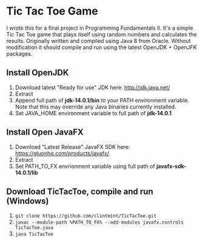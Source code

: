# Tic Tac Toe Game

I wrote this for a final project in Programming Fundamentals II. It's a simple Tic Tac Toe game that plays itself using random numbers and calculates the results. Originally written and compiled using Java 8 from Oracle. Without modification it should compile and run using the latest OpenJDK + OpenJFK packages.

## Install OpenJDK

1. Download latest "Ready for use" JDK here: http://jdk.java.net/
2. Extract
3. Append full path of **jdk-14.0.1/bin** to your PATH environment variable. Note that this may override any Java binaries currently installed.
4. Set JAVA\_HOME environment variable to full path of **jdk-14.0.1**

## Install Open JavaFX

1. Download "Latest Release" JavaFX SDK here: https://gluonhq.com/products/javafx/
2. Extract
3. Set PATH\_TO\_FX envrionment variable using full path of **javafx-sdk-14.0.1/lib**

## Download TicTacToe, compile and run (Windows)

1. `git clone https://github.com/clintmint/TicTacToe.git`
2. `javac --module-path %PATH_TO_FX% --add-modules javafx.controls TicTacToe.java`
3. `java TicTacToe`

